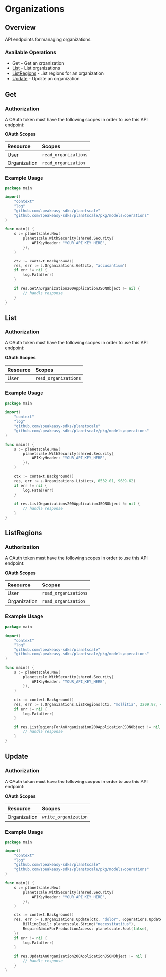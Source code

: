# Organizations

## Overview


<p>API endpoints for managing organizations.</p>


### Available Operations

* [Get](#get) - Get an organization
* [List](#list) - List organizations
* [ListRegions](#listregions) - List regions for an organization
* [Update](#update) - Update an organization

## Get


### Authorization
A OAuth token must have the following scopes in order to use this API endpoint:

**OAuth Scopes**

  | Resource | Scopes |
| :------- | :---------- |
| User | `read_organizations` |
| Organization | `read_organization` |

### Example Usage

```go
package main

import(
	"context"
	"log"
	"github.com/speakeasy-sdks/planetscale"
	"github.com/speakeasy-sdks/planetscale/pkg/models/operations"
)

func main() {
    s := planetscale.New(
        planetscale.WithSecurity(shared.Security{
            APIKeyHeader: "YOUR_API_KEY_HERE",
        }),
    )

    ctx := context.Background()
    res, err := s.Organizations.Get(ctx, "accusantium")
    if err != nil {
        log.Fatal(err)
    }

    if res.GetAnOrganization200ApplicationJSONObject != nil {
        // handle response
    }
}
```

## List


### Authorization
A   OAuth token must have the following   scopes in order to use this API endpoint:

**OAuth Scopes**

  | Resource | Scopes |
| :------- | :---------- |
| User | `read_organizations` |

### Example Usage

```go
package main

import(
	"context"
	"log"
	"github.com/speakeasy-sdks/planetscale"
	"github.com/speakeasy-sdks/planetscale/pkg/models/operations"
)

func main() {
    s := planetscale.New(
        planetscale.WithSecurity(shared.Security{
            APIKeyHeader: "YOUR_API_KEY_HERE",
        }),
    )

    ctx := context.Background()
    res, err := s.Organizations.List(ctx, 6532.01, 9689.62)
    if err != nil {
        log.Fatal(err)
    }

    if res.ListOrganizations200ApplicationJSONObject != nil {
        // handle response
    }
}
```

## ListRegions


### Authorization
A   OAuth token must have the following   scopes in order to use this API endpoint:

**OAuth Scopes**

  | Resource | Scopes |
| :------- | :---------- |
| User | `read_organizations` |
| Organization | `read_organization` |

### Example Usage

```go
package main

import(
	"context"
	"log"
	"github.com/speakeasy-sdks/planetscale"
	"github.com/speakeasy-sdks/planetscale/pkg/models/operations"
)

func main() {
    s := planetscale.New(
        planetscale.WithSecurity(shared.Security{
            APIKeyHeader: "YOUR_API_KEY_HERE",
        }),
    )

    ctx := context.Background()
    res, err := s.Organizations.ListRegions(ctx, "mollitia", 3209.97, 4314.18)
    if err != nil {
        log.Fatal(err)
    }

    if res.ListRegionsForAnOrganization200ApplicationJSONObject != nil {
        // handle response
    }
}
```

## Update


### Authorization
A   OAuth token must have the following   scopes in order to use this API endpoint:

**OAuth Scopes**

  | Resource | Scopes |
| :------- | :---------- |
| Organization | `write_organization` |

### Example Usage

```go
package main

import(
	"context"
	"log"
	"github.com/speakeasy-sdks/planetscale"
	"github.com/speakeasy-sdks/planetscale/pkg/models/operations"
)

func main() {
    s := planetscale.New(
        planetscale.WithSecurity(shared.Security{
            APIKeyHeader: "YOUR_API_KEY_HERE",
        }),
    )

    ctx := context.Background()
    res, err := s.Organizations.Update(ctx, "dolor", &operations.UpdateAnOrganizationRequestBody{
        BillingEmail: planetscale.String("necessitatibus"),
        RequireAdminForProductionAccess: planetscale.Bool(false),
    })
    if err != nil {
        log.Fatal(err)
    }

    if res.UpdateAnOrganization200ApplicationJSONObject != nil {
        // handle response
    }
}
```
